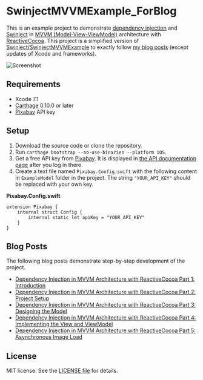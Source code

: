 # SwinjectMVVMExample_ForBlog

This is an example project to demonstrate [dependency injection](https://en.wikipedia.org/wiki/Dependency_injection) and [Swinject](https://github.com/Swinject/Swinject) in [MVVM (Model-View-ViewModel)](https://en.wikipedia.org/wiki/Model_View_ViewModel) architecture with [ReactiveCocoa](https://github.com/ReactiveCocoa/ReactiveCocoa). This project is a simplified version of [Swinject/SwinjectMVVMExample](https://github.com/Swinject/SwinjectMVVMExample) to exactly follow [my blog posts](https://yoichitgy.github.io/post/dependency-injection-in-mvvm-architecture-with-reactivecocoa-part-1-introduction/) (except updates of Xcode and frameworks).

![Screenshot](https://yoichitgy.github.io/images/post/2015-09/SwinjectMVVMExampleCellsWithImagesScreenshot.png)

## Requirements

- Xcode 7.1
- [Carthage](https://github.com/Carthage/Carthage) 0.10.0 or later
- [Pixabay](https://pixabay.com/api/docs/) API key

## Setup

1. Download the source code or clone the repository.
2. Run `carthage bootstrap --no-use-binaries --platform iOS`.
3. Get a free API key from [Pixabay](https://pixabay.com/). It is displayed in [the API documentation page](https://pixabay.com/api/docs/) after you log in there.
4. Create a text file named `Pixabay.Config.swift` with the following content in `ExampleModel` folder in the project. The string `"YOUR_API_KEY"` should be replaced with your own key.

**Pixabay.Config.swift**

    extension Pixabay {
        internal struct Config {
            internal static let apiKey = "YOUR_API_KEY"
        }
    }

## Blog Posts

The following blog posts demonstrate step-by-step development of the project.

- [Dependency Injection in MVVM Architecture with ReactiveCocoa Part 1: Introduction](https://yoichitgy.github.io/post/dependency-injection-in-mvvm-architecture-with-reactivecocoa-part-1-introduction/)
- [Dependency Injection in MVVM Architecture with ReactiveCocoa Part 2: Project Setup](https://yoichitgy.github.io/post/dependency-injection-in-mvvm-architecture-with-reactivecocoa-part-2-project-setup/)
- [Dependency Injection in MVVM Architecture with ReactiveCocoa Part 3: Designing the Model](https://yoichitgy.github.io/post/dependency-injection-in-mvvm-architecture-with-reactivecocoa-part-3-designing-the-model/)
- [Dependency Injection in MVVM Architecture with ReactiveCocoa Part 4: Implementing the View and ViewModel](https://yoichitgy.github.io/post/dependency-injection-in-mvvm-architecture-with-reactivecocoa-part-4-implementing-the-view-and-viewmodel/)
- [Dependency Injection in MVVM Architecture with ReactiveCocoa Part 5: Asynchronous Image Load](https://yoichitgy.github.io/post/dependency-injection-in-mvvm-architecture-with-reactivecocoa-part-5-asynchronous-image-load/)

## License

MIT license. See the [LICENSE file](LICENSE.txt) for details.
